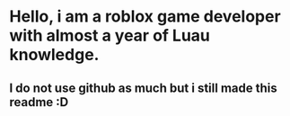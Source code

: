 # Hello, i am a roblox game developer with almost a year of Luau knowledge.

## I do not use github as much but i still made this readme :D
